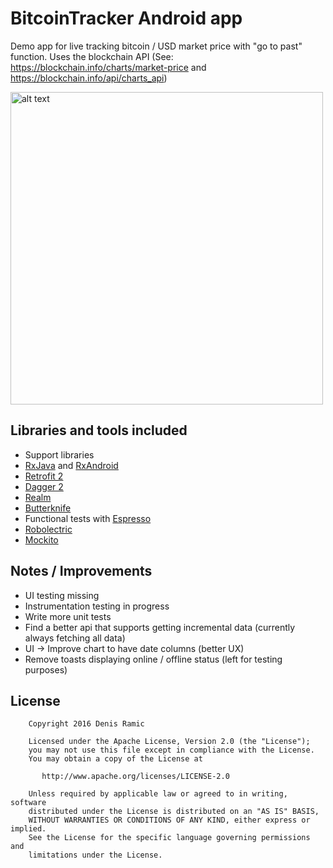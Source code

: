 # BitcoinTracker Android app
Demo app for live tracking bitcoin / USD market price with "go to past" function.
Uses the blockchain API (See: https://blockchain.info/charts/market-price and https://blockchain.info/api/charts_api)

<img src="https://github.com/ramden/BitcoinTrackerApp/raw/master/images/bitcointracker.png" alt="alt text" height="500">

## Libraries and tools included

- Support libraries
- [RxJava](https://github.com/ReactiveX/RxJava) and [RxAndroid](https://github.com/ReactiveX/RxAndroid) 
- [Retrofit 2](http://square.github.io/retrofit/)
- [Dagger 2](http://google.github.io/dagger/)
- [Realm](https://github.com/realm/realm-java)
- [Butterknife](https://github.com/JakeWharton/butterknife)
- Functional tests with [Espresso](https://code.google.com/p/android-test-kit/wiki/Espresso)
- [Robolectric](http://robolectric.org/)
- [Mockito](http://mockito.org/)

## Notes / Improvements

- UI testing missing
- Instrumentation testing in progress
- Write more unit tests
- Find a better api that supports getting incremental data (currently always fetching all data)
- UI -> Improve chart to have date columns (better UX)
- Remove toasts displaying online / offline status (left for testing purposes)

## License

```
    Copyright 2016 Denis Ramic

    Licensed under the Apache License, Version 2.0 (the "License");
    you may not use this file except in compliance with the License.
    You may obtain a copy of the License at

       http://www.apache.org/licenses/LICENSE-2.0

    Unless required by applicable law or agreed to in writing, software
    distributed under the License is distributed on an "AS IS" BASIS,
    WITHOUT WARRANTIES OR CONDITIONS OF ANY KIND, either express or implied.
    See the License for the specific language governing permissions and
    limitations under the License.
```
